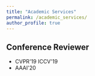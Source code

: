 ```yaml
---
title: "Academic Services"
permalink: /academic_services/
author_profile: true
---
```


## Conference Reviewer
* CVPR'19 ICCV'19
* AAAI'20